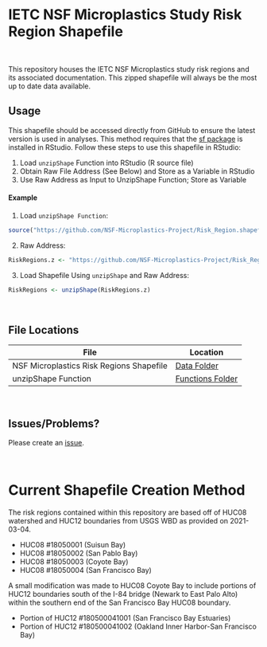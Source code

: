 # IETC NSF Microplastics Study Risk Region Shapefile

<br>

This repository houses the IETC NSF Microplastics study risk regions and its associated documentation. This zipped shapefile will always be the most up to date data available.

## Usage

This shapefile should be accessed directly from GitHub to ensure the latest version is used in analyses. This method requires that the [sf package](https://r-spatial.github.io/sf/) is installed in RStudio. Follow these steps to use this shapefile in RStudio:

1. Load `unzipShape` Function into RStudio (R source file)
2. Obtain Raw File Address (See Below) and Store as a Variable in RStudio
3. Use Raw Address as Input to UnzipShape Function; Store as Variable

#### Example

1. Load `unzipShape Function`:
```R
source("https://github.com/NSF-Microplastics-Project/Risk_Region.shapefile/raw/main/Functions/unzipShape.r")
```
2. Raw Address:
```R
RiskRegions.z <- "https://github.com/NSF-Microplastics-Project/Risk_Region.shapefile/raw/main/Data/SFB_RiskRegions_20210304.zip"
```
3. Load Shapefile Using `unzipShape` and Raw Address:
```R
RiskRegions <- unzipShape(RiskRegions.z)
```

<br>

## File Locations

File | Location
------------ | -------------
NSF Microplastics Risk Regions Shapefile | [Data Folder](https://github.com/NSF-Microplastics-Project/Risk_Region.shapefile/tree/main/Data)
unzipShape Function | [Functions Folder](https://github.com/NSF-Microplastics-Project/Risk_Region.shapefile/tree/main/Functions)

<br>

## Issues/Problems?

Please create an [issue](https://github.com/NSF-Microplastics-Project/Risk_Region.shapefile/issues).

<br>

# Current Shapefile Creation Method

The risk regions contained within this repository are based off of HUC08 watershed and HUC12 boundaries from USGS WBD as provided on 2021-03-04.

* HUC08 #18050001 (Suisun Bay)
* HUC08 #18050002 (San Pablo Bay)
* HUC08 #18050003 (Coyote Bay)
* HUC08 #18050004 (San Francisco Bay)

A small modification was made to HUC08 Coyote Bay to include portions of HUC12 boundaries south of the I-84 bridge (Newark to East Palo Alto) within the southern end of the San Francisco Bay HUC08 boundary.

* Portion of HUC12 #180500041001 (San Francisco Bay Estuaries)
* Portion of HUC12 #180500041002 (Oakland Inner Harbor-San Francisco Bay)